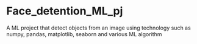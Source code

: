 # Face_detention_ML_pj
A ML project that detect objects from an image using technology such as numpy, pandas, matplotlib, seaborn and various  ML  algorithm 
